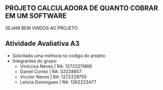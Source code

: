 ## PROJETO CALCULADORA DE QUANTO COBRAR EM UM SOFTWARE

SEJAM BEM VINDOS AO PROJETO

## Atividade Avaliativa A3

- Solicitado uma melhora no codigo do projeto
- Integrantes do grupo: 
   - Viniccius Neves | RA: 12722211868
   - Daniel Cortez   | RA: 32228857
   - Vicctor Neves   | RA: 1272229750
   - Leticia Domingues | RA: 1262223477
